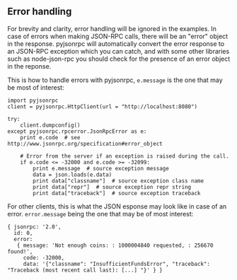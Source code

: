 Error handling
-----------------------

For brevity and clarity, error handling will be ignored in the examples. In case of errors when making JSON-RPC calls, there will be an "error" object in the response. pyjsonrpc will automatically convert the error response to an JSON-RPC exception which you can catch, and with some other libraries such as node-json-rpc you should check for the presence of an error object in the reponse.

This is how to handle errors with pyjsonrpc, ```e.message``` is the one that may be most of interest:

    import pyjsonrpc
    client = pyjsonrpc.HttpClient(url = "http://localhost:8080")

    try:
        client.dumpconfig()
    except pyjsonrpc.rpcerror.JsonRpcError as e:
        print e.code  # see http://www.jsonrpc.org/specification#error_object

        # Error from the server if an exception is raised during the call.
        if e.code <= -32000 and e.code >= -32099:
            print e.message  # source exception message
            data = json.loads(e.data)
            print data["classname"]  # source exception class name
            print data["repr"]  # source exception repr string
            print data["traceback"]  # source exception traceback

For other clients, this is what the JSON esponse may look like in case of an error. ```error.message``` being the one that may be of most interest:

    { jsonrpc: '2.0',
      id: 0,
      error: 
       { message: 'Not enough coins: : 1000004840 requested, : 256670 found!',
         code: -32000,
         data: '{"classname": "InsufficientFundsError", "traceback": "Traceback (most recent call last): [...] "}' } }
